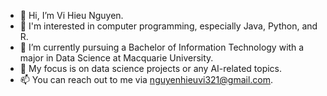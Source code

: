 - 👋 Hi, I’m Vi Hieu Nguyen.
- 👀 I'm interested in computer programming, especially Java, Python, and R.
- 🌱 I’m currently pursuing a Bachelor of Information Technology with a major in Data Science at Macquarie University.
- 💞️ My focus is on data science projects or any AI-related topics.
- 📫 You can reach out to me via nguyenhieuvi321@gmail.com.

<!---
vinguyen777/vinguyen777 is a ✨ special ✨ repository because its `README.md` (this file) appears on your GitHub profile.
You can click the Preview link to take a look at your changes.
--->
